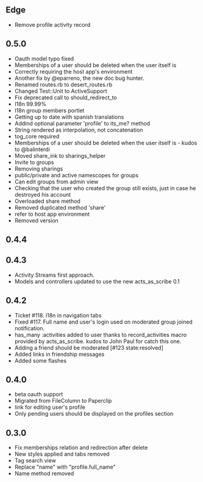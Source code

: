 Edge
----
* Remove profile activity record

0.5.0
----
* Oauth model typo fixed
* Memberships of a user should be deleted when the user itself is
* Correctly requiring the host app's environment
* Another fix by @eparreno, the new doc bug hunter.
* Renamed routes.rb to desert_routes.rb
* Changed Test::Unit to ActiveSupport
* Fix deprecated call to should_redirect_to
* I18n 99.99%
* I18n group members portlet
* Getting up to date with spanish translations
* Addind optional parameter 'profile' to its_me? method
* String rendered as interpolation, not concatenation
* tog_core required
* Memberships of a user should be deleted when the user itself is - kudos to @balinterdi
* Moved share_ink to sharings_helper
* Invite to groups
* Removing sharings
* public/private and active namescopes for groups
* Can edit groups from admin view
* Checking that the user who created the group still exists, just in case he destroyed his account
* Overloaded share method
* Removed duplicated method 'share'
* refer to host app environment
* Removed version

0.4.4
----

0.4.3
----
* Activity Streams first approach.
* Models and controllers updated to use the new acts_as_scribe 0.1 

0.4.2
----
* Ticket #118. i18n in navigation tabs
* Fixed #117. Full name and user's login used on moderated group joined notification.
* has_many :activities added to user thanks to record\_activities macro provided by acts\_as\_scribe. kudos to John Paul for catch this one.
* Adding a friend should be moderated [#123 state:resolved]
* Added links in friendship messages
* Added some flashes

0.4.0
----
* beta oauth support
* Migrated from FileColumn to Paperclip
* link for editing user's profile
* Only pending users should be displayed on the profiles section


0.3.0
----
* Fix memberships relation and redirection after delete
* New styles applied and tabs removed
* Tag search view
* Replace "name" with "profile.full_name"
* Name method removed